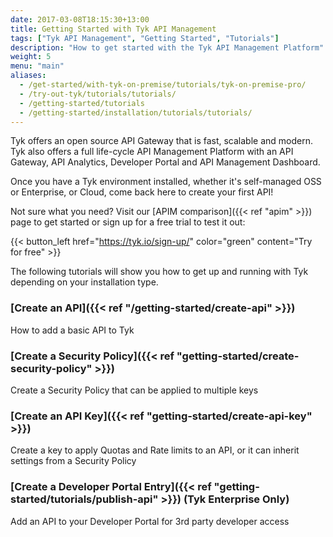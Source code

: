 ```yaml
---
date: 2017-03-08T18:15:30+13:00
title: Getting Started with Tyk API Management
tags: ["Tyk API Management", "Getting Started", "Tutorials"]
description: "How to get started with the Tyk API Management Platform"
weight: 5
menu: "main"
aliases:
  - /get-started/with-tyk-on-premise/tutorials/tyk-on-premise-pro/
  - /try-out-tyk/tutorials/tutorials/
  - /getting-started/tutorials
  - /getting-started/installation/tutorials/tutorials/
---
```


Tyk offers an open source API Gateway that is fast, scalable and modern. Tyk also offers a full life-cycle API Management Platform with an API Gateway, API Analytics, Developer Portal and API Management Dashboard.

Once you have a Tyk environment installed, whether it's self-managed OSS or Enterprise, or Cloud, come back here to create your first API!

Not sure what you need? Visit our [APIM comparison]({{< ref "apim" >}}) page to get started or sign up for a free trial to test it out:

{{< button_left href="https://tyk.io/sign-up/" color="green" content="Try for free" >}}

The following tutorials will show you how to get up and running with Tyk depending on your installation type.

### [Create an API]({{< ref "/getting-started/create-api" >}})

How to add a basic API to Tyk

### [Create a Security Policy]({{< ref "getting-started/create-security-policy" >}})

Create a Security Policy that can be applied to multiple keys

### [Create an API Key]({{< ref "getting-started/create-api-key" >}})

Create a key to apply Quotas and Rate limits to an API, or it can inherit settings from a Security Policy

### [Create a Developer Portal Entry]({{< ref "getting-started/tutorials/publish-api" >}}) (Tyk Enterprise Only)

Add an API to your Developer Portal for 3rd party developer access
